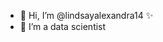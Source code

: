 - 💟 Hi, I’m @lindsayalexandra14 ✨
- 🔢 I’m a data scientist
    
<!---
lindsayalexandra14/lindsayalexandra14 is a ✨ special ✨ repository because its `README.md` (this file) appears on your GitHub profile.
You can click the Preview link to take a look at your changes.
--->
